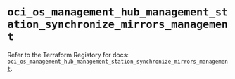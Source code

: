# `oci_os_management_hub_management_station_synchronize_mirrors_management`

Refer to the Terraform Registory for docs: [`oci_os_management_hub_management_station_synchronize_mirrors_management`](https://registry.terraform.io/providers/oracle/oci/6.18.0/docs/resources/os_management_hub_management_station_synchronize_mirrors_management).
